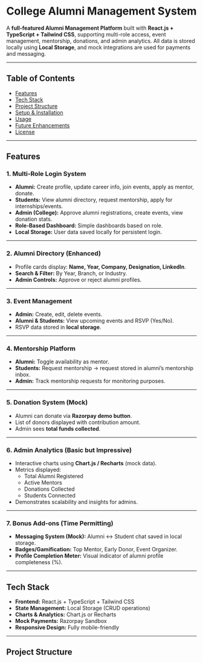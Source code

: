 # College Alumni Management System

A **full-featured Alumni Management Platform** built with **React.js + TypeScript + Tailwind CSS**, supporting multi-role access, event management, mentorship, donations, and admin analytics. All data is stored locally using **Local Storage**, and mock integrations are used for payments and messaging.

---

## Table of Contents

- [Features](#features)  
- [Tech Stack](#tech-stack)  
- [Project Structure](#project-structure)  
- [Setup & Installation](#setup--installation)  
- [Usage](#usage)  
- [Future Enhancements](#future-enhancements)  
- [License](#license)  

---

## Features

### 1. Multi-Role Login System
- **Alumni:** Create profile, update career info, join events, apply as mentor, donate.  
- **Students:** View alumni directory, request mentorship, apply for internships/events.  
- **Admin (College):** Approve alumni registrations, create events, view donation stats.  
- **Role-Based Dashboard:** Simple dashboards based on role.  
- **Local Storage:** User data saved locally for persistent login.

---

### 2. Alumni Directory (Enhanced)
- Profile cards display: **Name, Year, Company, Designation, LinkedIn**.  
- **Search & Filter:** By Year, Branch, or Industry.  
- **Admin Controls:** Approve or reject alumni profiles.

---

### 3. Event Management
- **Admin:** Create, edit, delete events.  
- **Alumni & Students:** View upcoming events and RSVP (Yes/No).  
- RSVP data stored in **local storage**.

---

### 4. Mentorship Platform
- **Alumni:** Toggle availability as mentor.  
- **Students:** Request mentorship → request stored in alumni’s mentorship inbox.  
- **Admin:** Track mentorship requests for monitoring purposes.  

---

### 5. Donation System (Mock)
- Alumni can donate via **Razorpay demo button**.  
- List of donors displayed with contribution amount.  
- Admin sees **total funds collected**.  

---

### 6. Admin Analytics (Basic but Impressive)
- Interactive charts using **Chart.js / Recharts** (mock data).  
- Metrics displayed:  
  - Total Alumni Registered  
  - Active Mentors  
  - Donations Collected  
  - Students Connected  
- Demonstrates scalability and insights for admins.

---

### 7. Bonus Add-ons (Time Permitting)
- **Messaging System (Mock):** Alumni ↔ Student chat saved in local storage.  
- **Badges/Gamification:** Top Mentor, Early Donor, Event Organizer.  
- **Profile Completion Meter:** Visual indicator of alumni profile completeness (%).  

---

## Tech Stack

- **Frontend:** React.js + TypeScript + Tailwind CSS  
- **State Management:** Local Storage (CRUD operations)  
- **Charts & Analytics:** Chart.js or Recharts  
- **Mock Payments:** Razorpay Sandbox  
- **Responsive Design:** Fully mobile-friendly

---

## Project Structure
